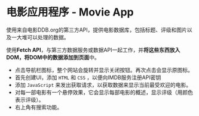 # 电影应用程序 - Movie App
使用来自电影DDB.org的第三方API，提供电影数据库，包括标题、评级和图片以及一大堆可以处理的数据。

使用**Fetch API**，与第三方数据服务或数据API一起工作，并**将这些东西放入DOM，将DOM中的数据添加到页面**中。

- 点击导航栏图标，整个网站会旋转并显示关闭按钮。再次点击会显示原图标。
- 首先创建UI，添加 `HTML` 和 `CSS` ，以便向IMDB服务注册API密钥
- 添加 `JavaScript` 来发出获取请求，以获取数据来显示当前最受欢迎的电影。
- 对每一部电影有一个悬停效果，它会显示每部电影的概述，显示评级（用颜色表示评级）。
- 右上角有搜索功能。
